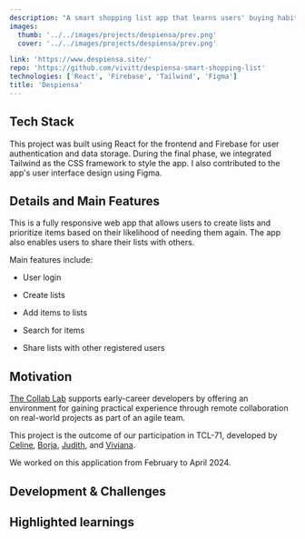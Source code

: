 ```yaml
---
description: "A smart shopping list app that learns users' buying habits and helps them remember what they are likely to need to buy on their next trip to the store."
images: 
  thumb: '../../images/projects/despiensa/prev.png'
  cover: '../../images/projects/despiensa/prev.png'

link: 'https://www.despiensa.site/'
repo: 'https://github.com/vivitt/despiensa-smart-shopping-list'
technologies: ['React', 'Firebase', 'Tailwind', 'Figma']
title: 'Despiensa'
---
```



## Tech Stack
This project was built using React for the frontend and Firebase for user authentication and data storage. During the final phase, we integrated Tailwind as the CSS framework to style the app. I also contributed to the app's user interface design using Figma.

## Details and Main Features
This is a fully responsive web app that allows users to create lists and prioritize items based on their likelihood of needing them again. The app also enables users to share their lists with others.

Main features include:

- User login

- Create lists

- Add items to lists

- Search for items

- Share lists with other registered users


## Motivation
[The Collab Lab](https://the-collab-lab.codes/) supports early-career developers by offering an environment for gaining practical experience through remote collaboration on real-world projects as part of an agile team.

This project is the outcome of our participation in TCL-71, developed by [Celine](https://github.com/ocsiddisco), [Borja](https://github.com/borjaMarti), [Judith](https://github.com/BikeMouse), and [Viviana](https://github.com/vivitt).

We worked on this application from February to April 2024.

## Development & Challenges


## Highlighted learnings
